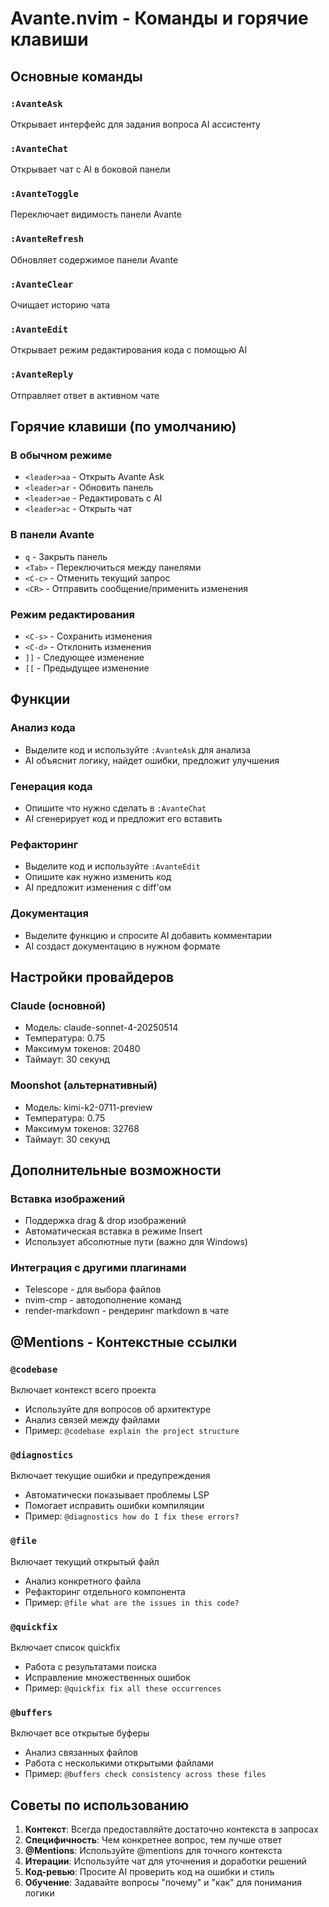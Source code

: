 # Avante.nvim - Команды и горячие клавиши

## Основные команды

### `:AvanteAsk`
Открывает интерфейс для задания вопроса AI ассистенту

### `:AvanteChat`
Открывает чат с AI в боковой панели

### `:AvanteToggle`
Переключает видимость панели Avante

### `:AvanteRefresh`
Обновляет содержимое панели Avante

### `:AvanteClear`
Очищает историю чата

### `:AvanteEdit`
Открывает режим редактирования кода с помощью AI

### `:AvanteReply`
Отправляет ответ в активном чате

## Горячие клавиши (по умолчанию)

### В обычном режиме
- `<leader>aa` - Открыть Avante Ask
- `<leader>ar` - Обновить панель
- `<leader>ae` - Редактировать с AI
- `<leader>ac` - Открыть чат

### В панели Avante
- `q` - Закрыть панель
- `<Tab>` - Переключиться между панелями
- `<C-c>` - Отменить текущий запрос
- `<CR>` - Отправить сообщение/применить изменения

### Режим редактирования
- `<C-s>` - Сохранить изменения
- `<C-d>` - Отклонить изменения
- `]]` - Следующее изменение
- `[[` - Предыдущее изменение

## Функции

### Анализ кода
- Выделите код и используйте `:AvanteAsk` для анализа
- AI объяснит логику, найдет ошибки, предложит улучшения

### Генерация кода
- Опишите что нужно сделать в `:AvanteChat`
- AI сгенерирует код и предложит его вставить

### Рефакторинг
- Выделите код и используйте `:AvanteEdit`
- Опишите как нужно изменить код
- AI предложит изменения с diff'ом

### Документация
- Выделите функцию и спросите AI добавить комментарии
- AI создаст документацию в нужном формате

## Настройки провайдеров

### Claude (основной)
- Модель: claude-sonnet-4-20250514
- Температура: 0.75
- Максимум токенов: 20480
- Таймаут: 30 секунд

### Moonshot (альтернативный)
- Модель: kimi-k2-0711-preview
- Температура: 0.75
- Максимум токенов: 32768
- Таймаут: 30 секунд

## Дополнительные возможности

### Вставка изображений
- Поддержка drag & drop изображений
- Автоматическая вставка в режиме Insert
- Использует абсолютные пути (важно для Windows)

### Интеграция с другими плагинами
- Telescope - для выбора файлов
- nvim-cmp - автодополнение команд
- render-markdown - рендеринг markdown в чате

## @Mentions - Контекстные ссылки

### `@codebase`
Включает контекст всего проекта
- Используйте для вопросов об архитектуре
- Анализ связей между файлами
- Пример: `@codebase explain the project structure`

### `@diagnostics`
Включает текущие ошибки и предупреждения
- Автоматически показывает проблемы LSP
- Помогает исправить ошибки компиляции
- Пример: `@diagnostics how do I fix these errors?`

### `@file`
Включает текущий открытый файл
- Анализ конкретного файла
- Рефакторинг отдельного компонента
- Пример: `@file what are the issues in this code?`

### `@quickfix`
Включает список quickfix
- Работа с результатами поиска
- Исправление множественных ошибок
- Пример: `@quickfix fix all these occurrences`

### `@buffers`
Включает все открытые буферы
- Анализ связанных файлов
- Работа с несколькими открытыми файлами
- Пример: `@buffers check consistency across these files`

## Советы по использованию

1. **Контекст**: Всегда предоставляйте достаточно контекста в запросах
2. **Специфичность**: Чем конкретнее вопрос, тем лучше ответ
3. **@Mentions**: Используйте @mentions для точного контекста
4. **Итерации**: Используйте чат для уточнения и доработки решений
5. **Код-ревью**: Просите AI проверить код на ошибки и стиль
6. **Обучение**: Задавайте вопросы "почему" и "как" для понимания логики 